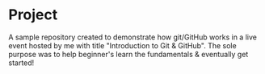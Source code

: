 # Project

A sample repository created to demonstrate how git/GitHub works in a live event hosted by me with title "Introduction to Git & GitHub". The sole purpose was to help beginner's learn the fundamentals & eventually get started! 
